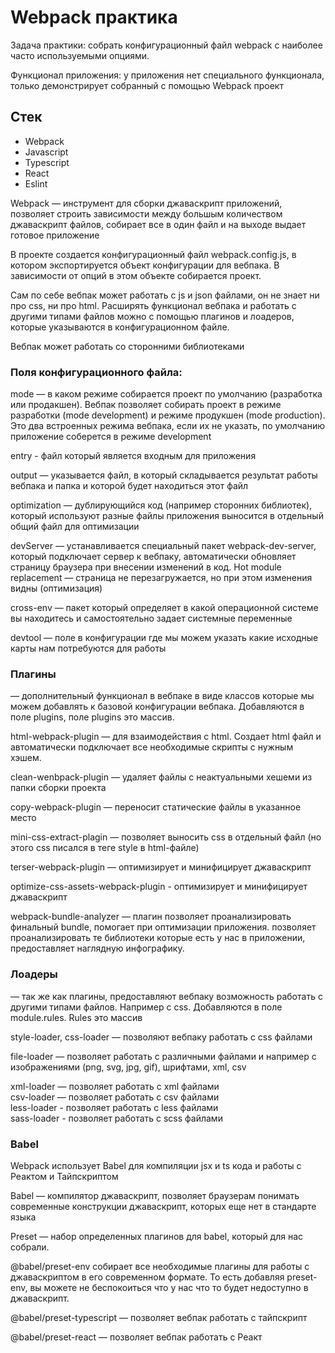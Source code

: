 # Webpack практика    

Задача практики: собрать конфигурационный файл webpack c наиболее часто используемыми опциями. 

Функционал приложения: у приложения нет специального функционала, только демонcтрирует собранный с помощью Webpack проект   

## Стек  

- Webpack 
- Javascript 
- Typescript
- React
- Eslint 

Webpack — инструмент для сборки джаваскрипт приложений, позволяет строить зависимости между большым количеством джаваскрипт файлов, собирает все в один файл и на выходе выдает готовое приложение 

В проекте создается конфигурационный файл webpack.config.js, в котором экспортируется объект конфигурации для вебпака. В зависимости от опций в этом объекте  собирается проект.  

Сам по себе вебпак может работать с js и json файлами, он не знает ни про css, ни про html. Расширять функционал вебпака и работать с другими типами файлов можно с помощью плагинов и лоадеров, которые указываются в конфигурационном файле. 

Вебпак может работать со сторонними библиотеками 

### Поля конфигурационного файла:   

mode — в каком режиме собирается проект по умолчанию (разработка или продакшен). Вебпак позволяет собирать проект в режиме разработки (mode development) и режиме продукшен (mode production). Это два встроенных режима вебпака, если их не указать, по умолчанию приложение соберется в  режиме development 

entry -  файл который является входным для приложения

output — указывается файл, в который складывается результат работы вебпака и папка и которой будет находиться этот файл

optimization — дублирующийся код (например сторонних библиотек), который используют разные файлы приложения выносится в отдельный общий файл для оптимизации

devServer — устанавливается специальный пакет webpack-dev-server, который подключает сервер к вебпаку, автоматически обновляет страницу браузера при внесении изменений в код. Hot module replacement — страница не перезагружается, но при этом изменения видны (оптимизация)

cross-env — пакет который определяет в какой операционной системе вы находитесь и самостоятельно задает системные переменные

devtool — поле в конфигурации где мы можем указать какие исходные карты нам потребуются для работы

### Плагины  
 — дополнительный функционал в вебпаке в виде классов которые мы можем добавлять к базовой конфигурации вебпака. Добавляются в поле plugins, поле plugins это массив. 

html-webpack-plugin — для взаимодействия с html. Создает html файл и автоматически подключает все необходимые скрипты с нужным хэшем. 

clean-wenbpack-plugin — удаляет файлы с неактуальными хешеми из папки сборки проекта 

copy-webpack-plugin — переносит статические файлы в указанное место

mini-css-extract-plagin — позволяет выносить css в отдельный файл (но этого css писался в теге style в html-файле)

terser-webpack-plugin — оптимизирует и минифицирует джаваскрипт

optimize-css-assets-webpack-plugin - оптимизирует и минифицирует джаваскрипт

webpack-bundle-analyzer — плагин позволяет проанализировать финальный bundle, помогает при оптимизации приложения. позволяет проанализировать те библиотеки которые есть у нас в приложении, предоставляет наглядную инфографику.    

### Лоадеры  
 — так же как плагины, предоставляют вебпаку возможность работать с другими типами файлов. Например с css. Добавляются в поле module.rules. Rules это массив 

style-loader, css-loader — позволяют вебпаку работать с css файлами   

file-loader — позволяет работать с различными файлами и например с изображениями (png, svg, jpg, gif), шрифтами, xml, csv  

xml-loader — позволяет работать с xml файлами  
csv-loader — позволяет работать с csv файлами   
less-loader - позволяет работать с less файлами   
sass-loader - позволяет работать с scss файлами   

### Babel  

Webpack использует Babel для компиляции jsx и ts кода и работы с Реактом и Тайпскриптом

Babel — компилятор джаваскрипт, позволяет браузерам понимать современные конструкции джаваскрипт, которых еще нет в стандарте языка 

Preset — набор определенных плагинов для babel, который для нас собрали. 

@babel/preset-env собирает все необходимые плагины для работы с джаваскриптом в его современном формате. То есть добавляя preset-env, вы можете не беспокоиться что у нас что то будет недоступно в джаваскрипт.

@babel/preset-typescript — позволяет вебпак работать с тайпскрипт

@babel/preset-react — позволяет вебпак работать с Реакт


